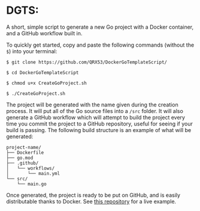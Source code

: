# DGTS:
A short, simple script to generate a new Go project with a Docker container, and a GitHub workflow built in.

To quickly get started, copy and paste the following commands (without the `$`) into your terminal:

```
$ git clone https://github.com/QRX53/DockerGoTemplateScript/

$ cd DockerGoTemplateScript

$ chmod u+x CreateGoProject.sh

$ ./CreateGoProject.sh
```

The project will be generated with the name given during the creation process. It will put all of the Go source files into a `/src` folder. It will also generate a GitHub workflow which will attempt to build the project every time you commit the project to a GitHub repository, useful for seeing if your build is passing. The following build structure is an example of what will be generated:

```
project-name/
├── Dockerfile
├── go.mod
├── .github/
│   └── workflows/
│       └── main.yml
└── src/
    └── main.go
```

Once generated, the project is ready to be put on GitHub, and is easily distributable thanks to Docker. See [this repository](https://github.com/QRX53/cgp-github-test) for a live example.
